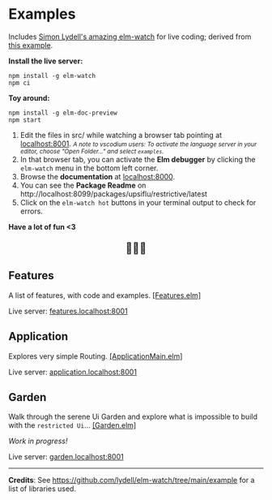# Examples

Includes [Simon Lydell's amazing elm-watch](https://github.com/lydell/elm-watch) for live coding; derived from [this example](https://github.com/lydell/elm-watch/tree/main/example).


**Install the live server:**

```shell
npm install -g elm-watch
npm ci
```

**Toy around:**
```shell
npm install -g elm-doc-preview
npm start
```

1. Edit the files in src/ while watching a browser tab pointing at [localhost:8001](localhost:8001). 
_<small>A note to vscodium users: To activate the language server in your editor, choose "Open Folder..." and select `examples`.</small>_
1. In that browser tab, you can activate the **Elm debugger** by clicking the `elm-watch` menu in the bottom left corner.
1. Browse the **documentation** at [localhost:8000](http://localhost:8000/packages/upsiflu/restrictive-examples/latest).
1. You can see the **Package Readme** on http://localhost:8099/packages/upsiflu/restrictive/latest
1. Click on the `elm-watch hot` buttons in your terminal output to check for errors.

**Have a lot of fun <3**

<p align="center" style="font-size:1.5em;">🐌🐌🐌</p>

## Features

A list of features, with code and examples. 
[[Features.elm]](../src/Features.elm)

Live server: [features.localhost:8001](http://features.localhost:8001)

## Application

Explores very simple Routing.
[[ApplicationMain.elm]](../src/ApplicationMain.elm)

Live server: [application.localhost:8001](http://application.localhost:8001)

## Garden

Walk through the serene Ui Garden and explore what is impossible to build with the `restricted Ui`...
[[Garden.elm]](../src/Garden.elm)

_Work in progress!_

Live server: [garden.localhost:8001](http://garden.localhost:8001)

----

**Credits**: See https://github.com/lydell/elm-watch/tree/main/example for a list of libraries used.